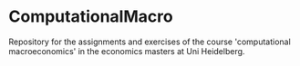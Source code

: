 # ComputationalMacro
Repository for the assignments and exercises of the course 'computational macroeconomics' in the economics masters at Uni Heidelberg.
